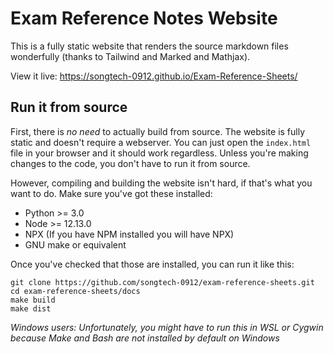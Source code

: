 # Exam Reference Notes Website

This is a fully static website that renders the source markdown files wonderfully (thanks to Tailwind and Marked and Mathjax).

View it live: <https://songtech-0912.github.io/Exam-Reference-Sheets/>

## Run it from source

First, there is *no need* to actually build from source. The website is fully static and doesn't require a webserver. You can just open the `index.html` file in your browser and it should work regardless. Unless you're making changes to the code, you don't have to run it from source.

However, compiling and building the website isn't hard, if that's what you want to do. Make sure you've got these installed:

* Python >= 3.0
* Node >= 12.13.0
* NPX (If you have NPM installed you will have NPX)
* GNU make or equivalent

Once you've checked that those are installed, you can run it like this:

```
git clone https://github.com/songtech-0912/exam-reference-sheets.git
cd exam-reference-sheets/docs
make build
make dist
```

*Windows users: Unfortunately, you might have to run this in WSL or Cygwin because Make and Bash are not installed by default on Windows*


